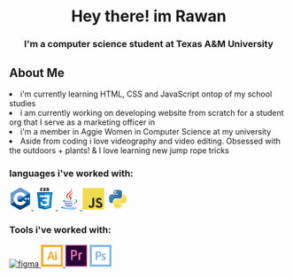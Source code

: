 <h1 align="center"> Hey there! im Rawan </h1>
<h3 align="center"> I'm a computer science student at Texas A&M University </h3>

## About Me
<li>i'm currently learning HTML, CSS and JavaScript ontop of my school studies
<li>i am currently working on developing website from scratch for a student org that I serve as a marketing officer in  
<li>i'm a member in Aggie Women in Computer Science at my university
<li>Aside from coding i love videography and video editing. Obsessed with the outdoors + plants! & I love learning new jump rope tricks 


### languages i've worked with:
<p align="left"> 
<a href="https://www.w3schools.com/cpp/" target="_blank"> <img src="https://raw.githubusercontent.com/devicons/devicon/master/icons/cplusplus/cplusplus-original.svg" alt="cplusplus" width="40" height="40"/> </a> <a href="https://www.w3schools.com/css/" target="_blank"> <img src="https://raw.githubusercontent.com/devicons/devicon/master/icons/css3/css3-original-wordmark.svg" alt="css3" width="40" height="40"/> </a> 
<a href="https://www.java.com" target="_blank"> <img src="https://raw.githubusercontent.com/devicons/devicon/master/icons/java/java-original.svg" alt="java" width="40" height="40"/> </a> <a href="https://developer.mozilla.org/en-US/docs/Web/JavaScript" target="_blank"> <img src="https://raw.githubusercontent.com/devicons/devicon/master/icons/javascript/javascript-original.svg" alt="javascript" width="40" height="40"/></a> <a href="https://www.python.org" target="_blank"> <img src="https://raw.githubusercontent.com/devicons/devicon/master/icons/python/python-original.svg" alt="python" width="40" height="40"/> </a> </p>

### Tools i've worked with:
<p align="left"> 
<a href="https://www.figma.com/" target="_blank"> <img src="https://www.vectorlogo.zone/logos/figma/figma-icon.svg" alt="figma" width="40" height="40"/> </a> 
<a href="https://www.adobe.com/products/illustrator.html"> <img src="https://raw.githubusercontent.com/devicons/devicon/master/icons/illustrator/illustrator-line.svg" alt="illustrator" width="40" height="40"/></a><a href="https://www.adobe.com/products/premiere.html"> <img src="https://github.com/devicons/devicon/blob/master/icons/premierepro/premierepro-original.svg" alt="premierepro-original.svg" width="40" height="40"/></a> <a href="https://www.photoshop.com/en" target="_blank"><img src="https://raw.githubusercontent.com/devicons/devicon/master/icons/photoshop/photoshop-line.svg" alt="photoshop" width="40" height="40"/></a>
</p>
